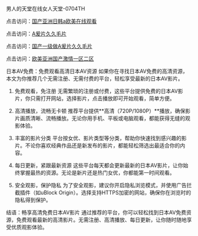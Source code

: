 
男人的天堂在线女人天堂-0704TH

点击访问：<a href="https://gda-c7m.pages.dev/">国产亚洲日韩a欧美在线观看</a>

点击访问：<a href="https://tfda.pages.dev/">A爰片久久毛片</a>

点击访问：<a href="https://fdhf-454.pages.dev/">国产一级做A爰片久久毛片</a>

点击访问：<a href="https://vassv.pages.dev/">欧美亚洲国产激情一区二区</a>


日本AV免费：免费观看高清日本AV资源
如果你在寻找日本AV免费的高清资源，本文为你推荐几个无需注册、无需付费的平台，轻松享受最新的日本AV影片。

1. 免费观看，免注册
无需繁琐的注册或付费，这些平台提供免费的日本AV影片，你只需打开网站，选择影片，点击播放即可开始观看，简单方便。

2. 高清播放，流畅无卡顿
推荐平台提供**高清（720P/1080P）**播放，确保影片画质清晰、流畅播放。无论你用手机、平板或电脑观看，都能获得无缝的观影体验。

3. 丰富的影片分类
平台按女优、影片类型等分类，帮助你快速找到感兴趣的影片。不论你喜欢经典作品还是新发布的影片，都能轻松筛选出最适合你的内容。

4. 每日更新，紧跟最新资源
这些平台每天都会更新最新的日本AV影片，让你始终掌握最热的资源。无论是新片还是热门女优，你都能第一时间观看。

5. 安全观影，保护隐私
为了安全观影，建议你开启隐私浏览模式，并使用广告拦截插件（如uBlock Origin）。选择支持HTTPS加密的网站，确保你在浏览时的隐私得到保护。

结语：畅享高清免费日本AV影片
通过推荐的平台，你可以轻松找到日本AV免费资源，免费观看最新的高清影片。无需注册、高清播放、每日更新，让你随时随地享受优质观影体验。








<span style="display:none;">[Canonical link]( https://github.com/yh52114/7515532 ）</span>
